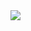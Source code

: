 <img src = "https://github.com/decimozs/get-yo-ass-up/assets/106976520/4a939d97-9816-4d46-b52d-728b04aa565f" />
